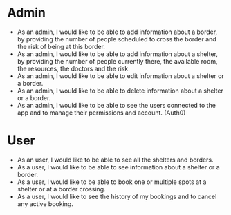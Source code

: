 # Admin
* As an admin, I would like to be able to add information about a border, by providing the number of people scheduled to cross the border and the risk of being at this border.
* As an admin, I would like to be able to add information about a shelter, by providing the number of people currently there, the available room, the resources, the doctors and the risk.
* As an admin, I would like to be able to edit information about a shelter or a border.
* As an admin, I would like to be able to delete information about a shelter or a border.
* As an admin, I would like to be able to see the users connected to the app and to manage their permissions and account. (Auth0)

# User
* As an user, I would like to be able to see all the shelters and borders.
* As a user, I would like to be able to see information about a shelter or a border.
* As a user, I would like to be able to book one or multiple spots at a shelter or at a border crossing.
* As a user, I would like to see the history of my bookings and to cancel any active booking.
